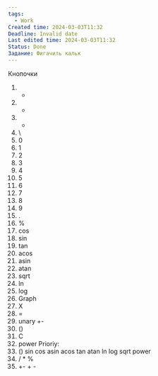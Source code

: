 ```yaml
---
tags:
  - Work
Created time: 2024-03-03T11:32
Deadline: Invalid date
Last edited time: 2024-03-03T11:32
Status: Done
Задание: Фигачить кальк
---
```

  
Кнопочки
1. *
2. -
3. +
4. \
5. 0
6. 1
7. 2
8. 3
9. 4
10. 5
11. 6
12. 7
13. 8
14. 9
15. .
16. %
17. cos
18. sin
19. tan
20. acos
21. asin
22. atan
23. sqrt
24. ln
25. log
26. Graph
27. X
28. =
29. unary +-
30. ()
31. С
32. power
Prioriy:
1. () sin cos asin acos tan atan ln log sqrt power
2. / * %
3. +- + -